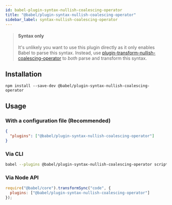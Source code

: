 ```yaml
---
id: babel-plugin-syntax-nullish-coalescing-operator
title: "@babel/plugin-syntax-nullish-coalescing-operator"
sidebar_label: syntax-nullish-coalescing-operator
---
```


> #### Syntax only
>
> It's unlikely you want to use this plugin directly as it only enables Babel to parse this syntax. Instead, use [plugin-transform-nullish-coalescing-operator](plugin-transform-nullish-coalescing-operator.md) to _both_ parse and transform this syntax.

## Installation

```shell npm2yarn
npm install --save-dev @babel/plugin-syntax-nullish-coalescing-operator
```

## Usage

### With a configuration file (Recommended)

```json title="babel.config.json"
{
  "plugins": ["@babel/plugin-syntax-nullish-coalescing-operator"]
}
```

### Via CLI

```sh title="Shell"
babel --plugins @babel/plugin-syntax-nullish-coalescing-operator script.js
```

### Via Node API

```js title="JavaScript"
require("@babel/core").transformSync("code", {
  plugins: ["@babel/plugin-syntax-nullish-coalescing-operator"]
});
```

